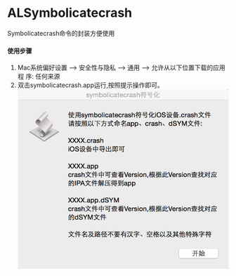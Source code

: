 # ALSymbolicatecrash
Symbolicatecrash命令的封装方便使用

#### 使用步骤
1. Mac系统偏好设置 --> 安全性与隐私 --> 通用 --> 允许从以下位置下载的应用程
序: 任何来源
2. 双击symbolicatecrash.app运行,按照提示操作即可。
![image](3192321E-346D-4AC9-8356-AFC2430EB60D.png)
